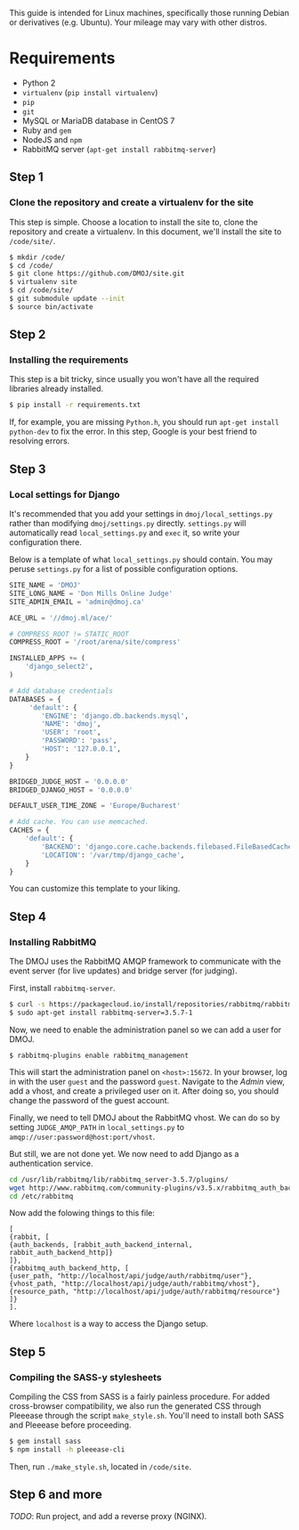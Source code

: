 This guide is intended for Linux machines, specifically those running Debian or derivatives (e.g. Ubuntu). Your mileage may vary with other distros.

# Requirements
- Python 2
- `virtualenv` (`pip install virtualenv`)
- `pip`
- `git`
- MySQL or MariaDB database in CentOS 7
- Ruby and `gem`
- NodeJS and `npm`
- RabbitMQ server (`apt-get install rabbitmq-server`)

## Step 1
### Clone the repository and create a virtualenv for the site
This step is simple. Choose a location to install the site to, clone the repository and create a virtualenv. In this document, we'll install the site to `/code/site/`.

```sh
$ mkdir /code/
$ cd /code/
$ git clone https://github.com/DMOJ/site.git
$ virtualenv site
$ cd /code/site/
$ git submodule update --init
$ source bin/activate
```

## Step 2
### Installing the requirements
This step is a bit tricky, since usually you won't have all the required libraries already installed.

```sh
$ pip install -r requirements.txt
```

If, for example, you are missing `Python.h`, you should run `apt-get install python-dev` to fix the error. In this step, Google is your best friend to resolving errors.

## Step 3
### Local settings for Django
It's recommended that you add your settings in `dmoj/local_settings.py` rather than modifying `dmoj/settings.py` directly. `settings.py` will automatically read `local_settings.py` and `exec` it, so write your configuration there.

Below is a template of what `local_settings.py` should contain. You may peruse `settings.py` for a list of possible configuration options.

```python
SITE_NAME = 'DMOJ'
SITE_LONG_NAME = 'Don Mills Online Judge'
SITE_ADMIN_EMAIL = 'admin@dmoj.ca'

ACE_URL = '//dmoj.ml/ace/'

# COMPRESS_ROOT != STATIC_ROOT
COMPRESS_ROOT = '/root/arena/site/compress'

INSTALLED_APPS += (
    'django_select2',
)

# Add database credentials
DATABASES = {
     'default': {
        'ENGINE': 'django.db.backends.mysql',
        'NAME': 'dmoj',
        'USER': 'root',
        'PASSWORD': 'pass',
        'HOST': '127.0.0.1',
    }
}

BRIDGED_JUDGE_HOST = '0.0.0.0'
BRIDGED_DJANGO_HOST = '0.0.0.0'

DEFAULT_USER_TIME_ZONE = 'Europe/Bucharest'

# Add cache. You can use memcached.
CACHES = {
    'default': {
        'BACKEND': 'django.core.cache.backends.filebased.FileBasedCache',
        'LOCATION': '/var/tmp/django_cache',
    }
}
```

You can customize this template to your liking. <!--*TODO*: wkhtmltopdf installation instructions.-->

## Step 4
### Installing RabbitMQ
The DMOJ uses the RabbitMQ AMQP framework to communicate with the event server (for live updates) and bridge server (for judging).

First, install `rabbitmq-server`.

```sh
$ curl -s https://packagecloud.io/install/repositories/rabbitmq/rabbitmq-server/script.deb.sh | sudo bash
$ sudo apt-get install rabbitmq-server=3.5.7-1
```

Now, we need to enable the administration panel so we can add a user for DMOJ.

```
$ rabbitmq-plugins enable rabbitmq_management
```

This will start the administration panel on `<host>:15672`. In your browser, log in with the user `guest` and the password `guest`. Navigate to the _Admin_ view, add a vhost, and create a privileged user on it. After doing so, you should change the password of the guest account.

Finally, we need to tell DMOJ about the RabbitMQ vhost. We can do so by setting `JUDGE_AMQP_PATH` in `local_settings.py` to `amqp://user:password@host:port/vhost`.

But still, we are not done yet. We now need to add Django as a authentication service.<br/>

```sh
cd /usr/lib/rabbitmq/lib/rabbitmq_server-3.5.7/plugins/
wget http://www.rabbitmq.com/community-plugins/v3.5.x/rabbitmq_auth_backend_http-3.5.x-fe9401c6.ez
cd /etc/rabbitmq
```

Now add the folowing things to this file:

```
[
{rabbit, [
{auth_backends, [rabbit_auth_backend_internal, rabbit_auth_backend_http]}
]},
{rabbitmq_auth_backend_http, [
{user_path, "http://localhost/api/judge/auth/rabbitmq/user"},
{vhost_path, "http://localhost/api/judge/auth/rabbitmq/vhost"},
{resource_path, "http://localhost/api/judge/auth/rabbitmq/resource"}
]}
].
```

Where `localhost` is a way to access the Django setup.

## Step 5
### Compiling the SASS-y stylesheets
Compiling the CSS from SASS is a fairly painless procedure. For added cross-browser compatibility, we also run the generated CSS through Pleeease through the script `make_style.sh`. You'll need to install both SASS and Pleeease before proceeding.

```sh
$ gem install sass
$ npm install -h pleeease-cli
```

Then, run `./make_style.sh`, located in `/code/site`.

## Step 6 and more
_TODO_: Run project, and add a reverse proxy (NGINX).
